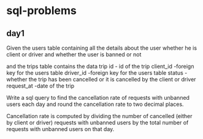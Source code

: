 # sql-problems
## day1

Given the users table containing all the details about the user whether he is client or driver and whether the user is banned or not

and the trips table contains the data
trip id - id of the trip
client_id -foreign key for the users table
driver_id -foreign key for the users table
status -whether the trip has been cancelled or it is cancelled by the client or driver
request_at -date of the trip

Write a sql query to find the cancellation rate of requests with unbanned users each day and round the cancellation rate to two decimal places.

Cancellation rate is computed by dividing the number of cancelled (either by client or driver) requests with unbanned users by the total number of requests with unbanned users on that day.